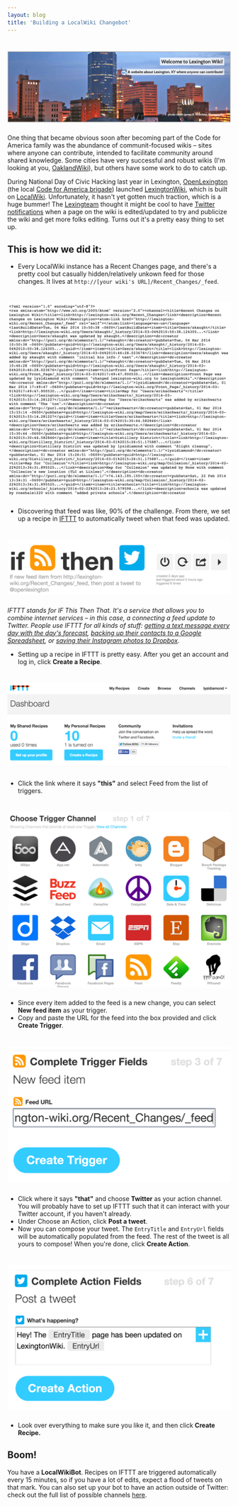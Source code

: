 ```yaml
---
layout: blog
title: 'Building a LocalWiki Changebot'
---
```


# ![LexingtonWiki](/images/lexwiki.png)

One thing that became obvious soon after becoming part of the Code for America family was the abundance of communit-focused wikis – sites where anyone can contribute, intended to facilitate community around shared knowledge. Some cities have very successful and robust wikis (I'm looking at you, [OaklandWiki](http://oaklandwiki.org)), but others have some work to do to catch up.

During National Day of Civic Hacking last year in Lexington, [OpenLexington](http://openlexington.org) (the local [Code for America brigade](http://brigade.codeforamerica.org)) launched [LexingtonWiki](http://lexington-wiki.org), which is built on [LocalWiki](http://localwiki.org). Unfortunately, it hasn't yet gotten much traction, which is a huge bummer! The [Lexingteam](http://teambiglex.tumblr.com) thought it might be cool to have [Twitter notifications](http://twitter.com/openlexington) when a page on the wiki is edited/updated to try and publicize the wiki and get more folks editing. Turns out it's a pretty easy thing to set up.

## This is how we did it:

- Every LocalWiki instance has a Recent Changes page, and there's a pretty cool but casually hidden/relatively unkown feed for those changes. It lives at `http://[your wiki's URL]/Recent_Changes/_feed`.

# ![Wiki Feed](/images/wiki_feed.png)

- Discovering that feed was like, 90% of the challenge. From there, we set up a recipe in [IFTTT](http://ifttt.com) to automatically tweet when that feed was updated.

# ![Wikibot Recipe](/images/wikibot_ifttt.png)

*IFTTT stands for IF This Then That. It's a service that allows you to combine internet services – in this case, a connecting a feed update to Twitter. People use IFTTT for all kinds of stuff: [getting a text message every day with the day's forecast](https://ifttt.com/recipes/83847-text-me-today-s-forecast-each-morning), [backing up their contacts to a Google Spreadsheet](https://ifttt.com/recipes/102384-backup-my-contacts-to-a-google-spreadsheet), or [saving their Instagram photos to Dropbox](https://ifttt.com/recipes/1552-instagram-dropbox).*

- Setting up a recipe in IFTTT is pretty easy. After you get an account and log in, click **Create a Recipe**.

# ![Create a Recipe](/images/create_recipe.png)

- Click the link where it says **"this"** and select Feed from the list of triggers.

# ![Click Feed](/images/click_feed.png)

- Since every item added to the feed is a new change, you can select **New feed item** as your trigger.
- Copy and paste the URL for the feed into the box provided and click **Create Trigger**.

# ![Create Trigger](/images/create_trigger.png)

- Click where it says **"that"** and choose **Twitter** as your action channel. You will probably have to set up IFTTT such that it can interact with your Twitter account, if you haven't already.
- Under Choose an Action, click **Post a tweet**.
- Now you can compose your tweet. The `EntryTitle` and `EntryUrl` fields will be automatically populated from the feed. The rest of the tweet is all yours to compose! When you're done, click **Create Action**.

# ![Create Action](/images/create_action.png)

- Look over everything to make sure you like it, and then click **Create Recipe.**

## Boom!

You have a **LocalWikiBot**. Recipes on IFTTT are triggered automatically every 15 minutes, so if you have a lot of edits, expect a flood of tweets on that mark. You can also set up your bot to have an action outside of Twitter: check out the full list of possible channels [here](https://ifttt.com/channels).